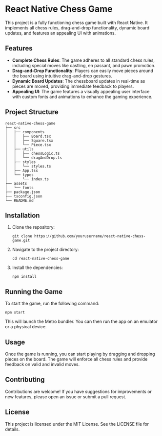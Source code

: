# React Native Chess Game

This project is a fully functioning chess game built with React Native. It implements all chess rules, drag-and-drop functionality, dynamic board updates, and features an appealing UI with animations.

## Features

- **Complete Chess Rules**: The game adheres to all standard chess rules, including special moves like castling, en passant, and pawn promotion.
- **Drag-and-Drop Functionality**: Players can easily move pieces around the board using intuitive drag-and-drop gestures.
- **Dynamic Board Updates**: The chessboard updates in real-time as pieces are moved, providing immediate feedback to players.
- **Appealing UI**: The game features a visually appealing user interface with custom fonts and animations to enhance the gaming experience.

## Project Structure

```
react-native-chess-game
├── src
│   ├── components
│   │   ├── Board.tsx
│   │   ├── Square.tsx
│   │   └── Piece.tsx
│   ├── utils
│   │   ├── chessLogic.ts
│   │   └── dragAndDrop.ts
│   ├── styles
│   │   └── styles.ts
│   ├── App.tsx
│   └── types
│       └── index.ts
├── assets
│   └── fonts
├── package.json
├── tsconfig.json
└── README.md
```

## Installation

1. Clone the repository:
   ```
   git clone https://github.com/yourusername/react-native-chess-game.git
   ```
2. Navigate to the project directory:
   ```
   cd react-native-chess-game
   ```
3. Install the dependencies:
   ```
   npm install
   ```

## Running the Game

To start the game, run the following command:
```
npm start
```
This will launch the Metro bundler. You can then run the app on an emulator or a physical device.

## Usage

Once the game is running, you can start playing by dragging and dropping pieces on the board. The game will enforce all chess rules and provide feedback on valid and invalid moves.

## Contributing

Contributions are welcome! If you have suggestions for improvements or new features, please open an issue or submit a pull request.

## License

This project is licensed under the MIT License. See the LICENSE file for details.